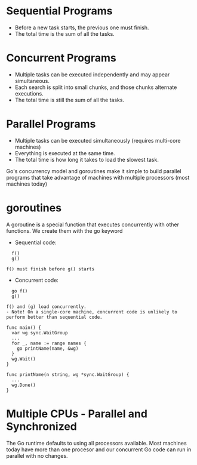 # Sequential Programs
  - Before a new task starts, the previous one must finish.
  - The total time is the sum of all the tasks.

# Concurrent Programs
  - Multiple tasks can be executed independently and may appear simultaneous.
  - Each search is split into small chunks, and those chunks alternate executions.
  - The total time is still the sum of all the tasks.

# Parallel Programs
  - Multiple tasks can be executed simultaneously (requires multi-core machines)
  - Everything is executed at the same time.
  - The total time is how long it takes to load the slowest task.

Go's concurrency model and goroutines make it simple to build parallel programs that take advantage of machines with multiple processors (most machines today)

# goroutines
  A goroutine is a special function that executes concurrently with other functions. We create them with the go keyword

  * Sequential code:
  ```
    f()
    g()
  ```
    f() must finish before g() starts

  * Concurrent code:
  ```
    go f()
    g()
  ```
    f() and (g) load concurrently.
    - Note! On a single-core machine, concurrent code is unlikely to perform better than sequential code.


  ```
  func main() {
    var wg sync.WaitGroup
    ...
    for _, name := range names {
      go printName(name, &wg)
    }
    wg.Wait()
  }

  func printName(n string, wg *sync.WaitGroup) {
    ...
    wg.Done()
  }
  ```

# Multiple CPUs - Parallel and Synchronized
  The Go runtime defaults to using all processors available. Most machines today have more than one procesor and our concurrent Go code can run in parallel with no changes.
